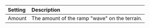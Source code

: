 | Setting    | Description                                   |
| :--------- | :-------------------------------------------- |
| Amount | The amount of the ramp "wave" on the terrain. |

